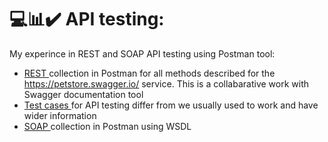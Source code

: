 # 💻📊✔️ API testing:
My experince in REST and SOAP API testing using Postman tool:
- <a href="https://www.postman.com/cloudy-meteor-844571/workspace/workspacestudy2023/collection/28825783-0e1de776-12a0-4c48-b451-620e43fedbae?action=share&creator=28825783" title="rest" alt="rest"> REST </a> collection in Postman for all methods described for the https://petstore.swagger.io/ service. This is a collabarative work with Swagger documentation tool
- <a href="https://docs.google.com/spreadsheets/d/1a_BuOmmhGLOBEv0YaRYkKUAaaBg7_1rdcDj8E41gglA/edit?usp=sharing" title="testcaseapi" alt="testcaseapi"> Test cases </a> for API testing differ from we usually used to work and have wider information
- <a href="https://www.postman.com/cloudy-meteor-844571/workspace/workspacestudy2023/collection/28825783-6108c7f8-a0cd-4669-a73a-5f8764cecdf4?action=share&creator=28825783 " title="soapapi" alt="soapapi"> SOAP </a> collection in Postman using WSDL 
